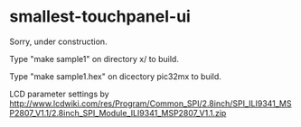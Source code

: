 # smallest-touchpanel-ui

Sorry, under construction.

Type "make sample1" on directory x/ to build.

Type "make sample1.hex" on dicectory pic32mx to build.

LCD parameter settings by http://www.lcdwiki.com/res/Program/Common_SPI/2.8inch/SPI_ILI9341_MSP2807_V1.1/2.8inch_SPI_Module_ILI9341_MSP2807_V1.1.zip
